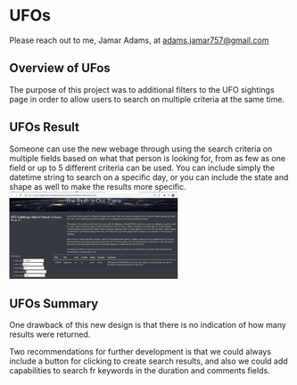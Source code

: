 # UFOs
Please reach out to me, Jamar Adams, at adams.jamar757@gmail.com


## Overview of UFos
  The purpose of this project was to additional filters to the UFO sightings page in order to allow users to search on multiple criteria at the same time.
  
## UFOs Result
 Someone can use the new webage through using the search criteria on multiple fields based on what that person is looking for, from as few as one field or up to 5 different criteria can be used. You can include simply the datetime string to search on a specific day, or you can include the state and shape as well to make the results more specific.
<img src="ufo_1.png" width="60%" height="60%" title="UFO Search Results">

## UFOs Summary
  One drawback of this new design is that there is no indication of how many results were returned.
  
  Two recommendations for further development is that we could always include a button for clicking to create search results, and also we could add capabilities to search fr keywords in the duration and comments fields.

